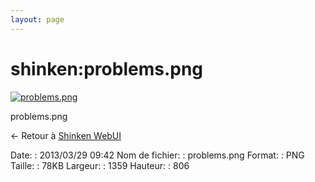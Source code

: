 ```yaml
---
layout: page
---
```


shinken:problems.png
====================

[![problems.png](..//assets/media/shinken/problems.png@cache=&w=900&h=533 "problems.png")](..//assets/media/shinken/problems.png@cache= "Afficher le fichier original")

problems.png

← Retour à [Shinken
WebUI](../../shinken/shinken-use-ui/use_with_webui.html "shinken:shinken-use-ui:use_with_webui")

Date:
:   2013/03/29 09:42
Nom de fichier:
:   problems.png
Format:
:   PNG
Taille:
:   78KB
Largeur:
:   1359
Hauteur:
:   806

